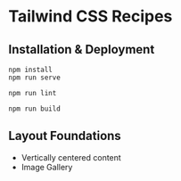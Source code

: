 # Tailwind CSS Recipes

## Installation & Deployment

```shell
npm install
npm run serve
```

```shell
npm run lint
```

```shell
npm run build
```

## Layout Foundations

- Vertically centered content
- Image Gallery
